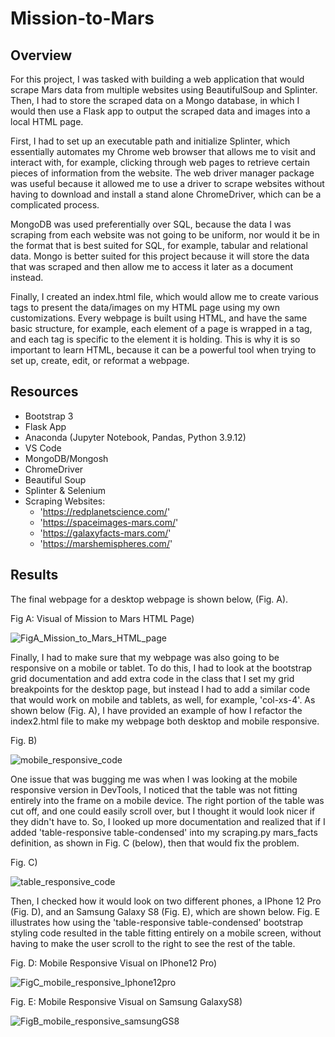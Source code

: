 # Mission-to-Mars

## Overview 

  For this project, I was tasked with building a web application that would scrape Mars data from multiple websites using BeautifulSoup and Splinter. Then, I had to store the scraped data on a Mongo database, in which I would then use a Flask app to output the scraped data and images into a local HTML page. 

  First, I had to set up an executable path and initialize Splinter, which essentially automates my Chrome web browser that allows me to visit and interact with, for example, clicking through web pages to retrieve certain pieces of information from the website. The web driver manager package was useful because it allowed me to use a driver to scrape websites without having to download and install a stand alone ChromeDriver, which can be a complicated process. 

  MongoDB was used preferentially over SQL, because the data I was scraping from each website was not going to be uniform, nor would it be in the format that is best suited for SQL, for example, tabular and relational data. Mongo is better suited for this project because it will store the data that was scraped and then allow me to access it later as a document instead. 

  Finally, I created an index.html file, which would allow me to create various tags to present the data/images on my HTML page using my own customizations. Every webpage is built using HTML, and have the same basic structure, for example, each element of a page is wrapped in a tag, and each tag is specific to the element it is holding. This is why it is so important to learn HTML, because it can be a powerful tool when trying to set up, create, edit, or reformat a webpage.

## Resources 

* Bootstrap 3
* Flask App
* Anaconda (Jupyter Notebook, Pandas, Python 3.9.12)
* VS Code 
* MongoDB/Mongosh
* ChromeDriver 
* Beautiful Soup
* Splinter & Selenium 
* Scraping Websites: 
  * 'https://redplanetscience.com/'
  * 'https://spaceimages-mars.com/'
  * 'https://galaxyfacts-mars.com/'
  * 'https://marshemispheres.com/'


## Results

The final webpage for a desktop webpage is shown below, (Fig. A). 

Fig A: Visual of Mission to Mars HTML Page)

![FigA_Mission_to_Mars_HTML_page](https://user-images.githubusercontent.com/104864579/185706596-a63384ed-d193-4ea5-aa5f-4f381cae73ec.png)


  Finally, I had to make sure that my webpage was also going to be responsive on a mobile or tablet. To do this, I had to look at the bootstrap grid documentation and add extra code in the class that I set my grid breakpoints for the desktop page, but instead I had to add a similar code that would work on mobile and tablets, as well, for example, 'col-xs-4'. As shown below (Fig. A), I have provided an example of how I refactor the index2.html file to make my webpage both desktop and mobile responsive. 

Fig. B)

![mobile_responsive_code](https://user-images.githubusercontent.com/104864579/185707510-9fd21a0e-065d-4397-8494-5dd1ead0f8b6.png)
 
  One issue that was bugging me was when I was looking at the mobile responsive version in DevTools, I noticed that the table was not fitting entirely into the frame on a mobile device. The right portion of the table was cut off, and one could easily scroll over, but I thought it would look nicer if they didn't have to. So, I looked up more documentation and realized that if I added 'table-responsive table-condensed' into my scraping.py mars_facts definition, as shown in Fig. C (below), then that would fix the problem. 
  
Fig. C)

![table_responsive_code](https://user-images.githubusercontent.com/104864579/185707049-8d0eb68e-1365-40a4-ad43-d2892f086c9e.png)

Then, I checked how it would look on two different phones, a IPhone 12 Pro (Fig. D), and an Samsung Galaxy S8 (Fig. E), which are shown below. Fig. E illustrates how using the 'table-responsive table-condensed' bootstrap styling code resulted in the table fitting entirely on a mobile screen, without having to make the user scroll to the right to see the rest of the table. 

Fig. D: Mobile Responsive Visual on IPhone12 Pro)

![FigC_mobile_responsive_Iphone12pro](https://user-images.githubusercontent.com/104864579/185707634-45eb3e06-8efc-4358-8bc9-ecae9785ed13.png)

Fig. E: Mobile Responsive Visual on Samsung GalaxyS8)

![FigB_mobile_responsive_samsungGS8](https://user-images.githubusercontent.com/104864579/185706719-37d4a3f0-07a4-40af-beb2-6f211d341f2a.png)






